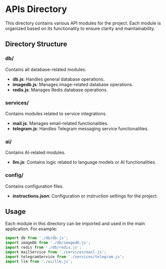 # APIs Directory

This directory contains various API modules for the project. Each module is organized based on its functionality to ensure clarity and maintainability.

## Directory Structure

### db/
Contains all database-related modules.

- **db.js**: Handles general database operations.
- **imagedb.js**: Manages image-related database operations.
- **redis.js**: Manages Redis database operations.

### services/
Contains modules related to service integrations.

- **mail.js**: Manages email-related functionalities.
- **telegram.js**: Handles Telegram messaging service functionalities.

### ai/
Contains AI-related modules.

- **llm.js**: Contains logic related to language models or AI functionalities.

### config/
Contains configuration files.

- **instructions.json**: Configuration or instruction settings for the project.

## Usage

Each module in this directory can be imported and used in the main application. For example:

```javascript
import db from './db/db.js';
import imageDb from './db/imagedb.js';
import redis from './db/redis.js';
import mailService from './services/mail.js';
import telegramService from './services/telegram.js';
import llm from './ai/llm.js';

